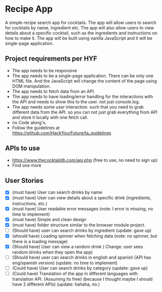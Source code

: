 
# Recipe App

A simple recipe search app for cocktails. The app will allow users to search for cocktails by name, ingredient etc. The app will also allow users to view details about a specific cocktail, such as the ingredients and instructions on how to make it. The app will be built using vanilla JavaScript and it will be single-page application.

## Project requirements per HYF

- The app needs to be responsive
- The app needs to be a single-page application. There can be only one HTML file. And the JavaScript will change the content of the page using DOM manipulation.
- The app needs to fetch data from an API.
- The app needs to have loading/error handling for the interactions with the API and needs to show this to the user. not just console.log.
- The app needs some user interaction. such that you need to grab different data from the API. so you can not just grab everything from API and store it locally with one fetch call.
- no Code along's.
- Follow the  guidelines at <https://github.com/HackYourFuture/ta_guidelines>

## APIs to use

- <https://www.thecocktaildb.com/api.php> (free to use, no need to sign up)
- Find one more

## User Stories

- [x] (must have) User can search drinks by name
- [x] (must have) User can view details about a specific drink (ingredients, instructions, etc.)
- [x] (must have) User readable error messages
(note: I error is missing, no time to implement)
- [x] (must have) Simple and clean design
- [x] (must have) folder structure similar to the browser module project.
- [ ] (Should have) user can search drinks by ingredient
 (update: gave up)
- [x] (should have) Loading spinner when fetching data
 (note: no spinner, but there is a loading message)
- [x] (Should have) User can view a random drink
( Change: user sees  random drinks when they open the app)
- [ ] (Should have) user can search drinks in english and spanish (API has eng/spanish version)
(update: no time to implement)
- [ ] (Could have) User can search drinks by category
 (update: gave up)
- [ ] (Could have) Translation of the app in different languages with translation API. (Assuming its free) (because I thought maybe I should have 2 different APIs)
 (update: hahaha, no.)
